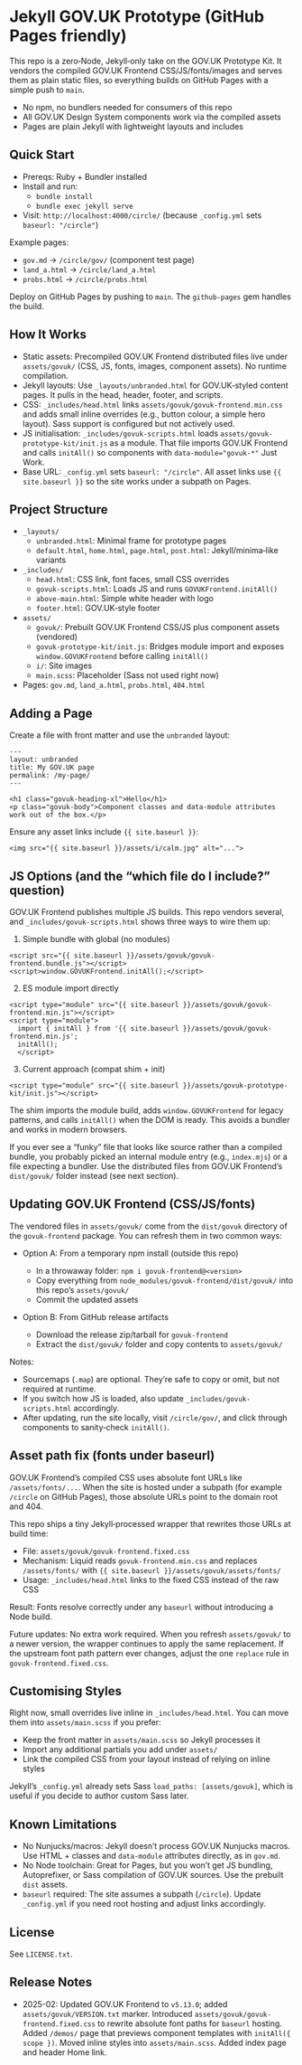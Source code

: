# Jekyll GOV.UK Prototype (GitHub Pages friendly)

This repo is a zero‑Node, Jekyll‑only take on the GOV.UK Prototype Kit. It vendors the compiled GOV.UK Frontend CSS/JS/fonts/images and serves them as plain static files, so everything builds on GitHub Pages with a simple push to `main`.

- No npm, no bundlers needed for consumers of this repo
- All GOV.UK Design System components work via the compiled assets
- Pages are plain Jekyll with lightweight layouts and includes


## Quick Start

- Prereqs: Ruby + Bundler installed
- Install and run:
  - `bundle install`
  - `bundle exec jekyll serve`
- Visit: `http://localhost:4000/circle/` (because `_config.yml` sets `baseurl: "/circle"`)

Example pages:
- `gov.md` → `/circle/gov/` (component test page)
- `land_a.html` → `/circle/land_a.html`
- `probs.html` → `/circle/probs.html`

Deploy on GitHub Pages by pushing to `main`. The `github-pages` gem handles the build.


## How It Works

- Static assets: Precompiled GOV.UK Frontend distributed files live under `assets/govuk/` (CSS, JS, fonts, images, component assets). No runtime compilation.
- Jekyll layouts: Use `_layouts/unbranded.html` for GOV.UK‑styled content pages. It pulls in the head, header, footer, and scripts.
- CSS: `_includes/head.html` links `assets/govuk/govuk-frontend.min.css` and adds small inline overrides (e.g., button colour, a simple hero layout). Sass support is configured but not actively used.
- JS initialisation: `_includes/govuk-scripts.html` loads `assets/govuk-prototype-kit/init.js` as a module. That file imports GOV.UK Frontend and calls `initAll()` so components with `data-module="govuk-*"` Just Work.
- Base URL: `_config.yml` sets `baseurl: "/circle"`. All asset links use `{{ site.baseurl }}` so the site works under a subpath on Pages.


## Project Structure

- `_layouts/`
  - `unbranded.html`: Minimal frame for prototype pages
  - `default.html`, `home.html`, `page.html`, `post.html`: Jekyll/minima‑like variants
- `_includes/`
  - `head.html`: CSS link, font faces, small CSS overrides
  - `govuk-scripts.html`: Loads JS and runs `GOVUKFrontend.initAll()`
  - `above-main.html`: Simple white header with logo
  - `footer.html`: GOV.UK‑style footer
- `assets/`
  - `govuk/`: Prebuilt GOV.UK Frontend CSS/JS plus component assets (vendored)
  - `govuk-prototype-kit/init.js`: Bridges module import and exposes `window.GOVUKFrontend` before calling `initAll()`
  - `i/`: Site images
  - `main.scss`: Placeholder (Sass not used right now)
- Pages: `gov.md`, `land_a.html`, `probs.html`, `404.html`


## Adding a Page

Create a file with front matter and use the `unbranded` layout:

```
---
layout: unbranded
title: My GOV.UK page
permalink: /my-page/
---

<h1 class="govuk-heading-xl">Hello</h1>
<p class="govuk-body">Component classes and data-module attributes work out of the box.</p>
```

Ensure any asset links include `{{ site.baseurl }}`:

```
<img src="{{ site.baseurl }}/assets/i/calm.jpg" alt="...">
```


## JS Options (and the “which file do I include?” question)

GOV.UK Frontend publishes multiple JS builds. This repo vendors several, and `_includes/govuk-scripts.html` shows three ways to wire them up:

1) Simple bundle with global (no modules)

```
<script src="{{ site.baseurl }}/assets/govuk/govuk-frontend.bundle.js"></script>
<script>window.GOVUKFrontend.initAll();</script>
```

2) ES module import directly

```
<script type="module" src="{{ site.baseurl }}/assets/govuk/govuk-frontend.min.js"></script>
<script type="module">
  import { initAll } from '{{ site.baseurl }}/assets/govuk/govuk-frontend.min.js';
  initAll();
  </script>
```

3) Current approach (compat shim + init)

```
<script type="module" src="{{ site.baseurl }}/assets/govuk-prototype-kit/init.js"></script>
```

The shim imports the module build, adds `window.GOVUKFrontend` for legacy patterns, and calls `initAll()` when the DOM is ready. This avoids a bundler and works in modern browsers.

If you ever see a “funky” file that looks like source rather than a compiled bundle, you probably picked an internal module entry (e.g., `index.mjs`) or a file expecting a bundler. Use the distributed files from GOV.UK Frontend’s `dist/govuk/` folder instead (see next section).


## Updating GOV.UK Frontend (CSS/JS/fonts)

The vendored files in `assets/govuk/` come from the `dist/govuk` directory of the `govuk-frontend` package. You can refresh them in two common ways:

- Option A: From a temporary npm install (outside this repo)
  - In a throwaway folder: `npm i govuk-frontend@<version>`
  - Copy everything from `node_modules/govuk-frontend/dist/govuk/` into this repo’s `assets/govuk/`
  - Commit the updated assets

- Option B: From GitHub release artifacts
  - Download the release zip/tarball for `govuk-frontend`
  - Extract the `dist/govuk/` folder and copy contents to `assets/govuk/`

Notes:
- Sourcemaps (`.map`) are optional. They’re safe to copy or omit, but not required at runtime.
- If you switch how JS is loaded, also update `_includes/govuk-scripts.html` accordingly.
- After updating, run the site locally, visit `/circle/gov/`, and click through components to sanity‑check `initAll()`.


## Asset path fix (fonts under baseurl)

GOV.UK Frontend’s compiled CSS uses absolute font URLs like `/assets/fonts/...`. When the site is hosted under a subpath (for example `/circle` on GitHub Pages), those absolute URLs point to the domain root and 404.

This repo ships a tiny Jekyll‑processed wrapper that rewrites those URLs at build time:

- File: `assets/govuk/govuk-frontend.fixed.css`
- Mechanism: Liquid reads `govuk-frontend.min.css` and replaces `/assets/fonts/` with `{{ site.baseurl }}/assets/govuk/assets/fonts/`
- Usage: `_includes/head.html` links to the fixed CSS instead of the raw CSS

Result: Fonts resolve correctly under any `baseurl` without introducing a Node build.

Future updates: No extra work required. When you refresh `assets/govuk/` to a newer version, the wrapper continues to apply the same replacement. If the upstream font path pattern ever changes, adjust the one `replace` rule in `govuk-frontend.fixed.css`.


## Customising Styles

Right now, small overrides live inline in `_includes/head.html`. You can move them into `assets/main.scss` if you prefer:

- Keep the front matter in `assets/main.scss` so Jekyll processes it
- Import any additional partials you add under `assets/`
- Link the compiled CSS from your layout instead of relying on inline styles

Jekyll’s `_config.yml` already sets Sass `load_paths: [assets/govuk]`, which is useful if you decide to author custom Sass later.


## Known Limitations

- No Nunjucks/macros: Jekyll doesn’t process GOV.UK Nunjucks macros. Use HTML + classes and `data-module` attributes directly, as in `gov.md`.
- No Node toolchain: Great for Pages, but you won’t get JS bundling, Autoprefixer, or Sass compilation of GOV.UK sources. Use the prebuilt `dist` assets.
- `baseurl` required: The site assumes a subpath (`/circle`). Update `_config.yml` if you need root hosting and adjust links accordingly.


## License

See `LICENSE.txt`.


## Release Notes

- 2025-02: Updated GOV.UK Frontend to `v5.13.0`; added `assets/govuk/VERSION.txt` marker. Introduced `assets/govuk/govuk-frontend.fixed.css` to rewrite absolute font paths for `baseurl` hosting. Added `/demos/` page that previews component templates with `initAll({ scope })`. Moved inline styles into `assets/main.scss`. Added index page and header Home link.

